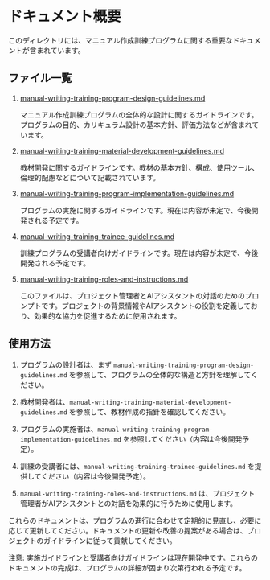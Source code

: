 # ドキュメント概要

このディレクトリには、マニュアル作成訓練プログラムに関する重要なドキュメントが含まれています。

## ファイル一覧

1. [manual-writing-training-program-design-guidelines.md](./manual-writing-training-program-design-guidelines.md)

   マニュアル作成訓練プログラムの全体的な設計に関するガイドラインです。プログラムの目的、カリキュラム設計の基本方針、評価方法などが含まれています。

2. [manual-writing-training-material-development-guidelines.md](./manual-writing-training-material-development-guidelines.md)

   教材開発に関するガイドラインです。教材の基本方針、構成、使用ツール、倫理的配慮などについて記載されています。

3. [manual-writing-training-program-implementation-guidelines.md](./manual-writing-training-program-implementation-guidelines.md)

   プログラムの実施に関するガイドラインです。現在は内容が未定で、今後開発される予定です。

4. [manual-writing-training-trainee-guidelines.md](./manual-writing-training-trainee-guidelines.md)

   訓練プログラムの受講者向けガイドラインです。現在は内容が未定で、今後開発される予定です。

5. [manual-writing-training-roles-and-instructions.md](./manual-writing-training-roles-and-instructions.md)

   このファイルは、プロジェクト管理者とAIアシスタントの対話のためのプロンプトです。プロジェクトの背景情報やAIアシスタントの役割を定義しており、効果的な協力を促進するために使用されます。

## 使用方法

1. プログラムの設計者は、まず `manual-writing-training-program-design-guidelines.md` を参照して、プログラムの全体的な構造と方針を理解してください。

2. 教材開発者は、`manual-writing-training-material-development-guidelines.md` を参照して、教材作成の指針を確認してください。

3. プログラムの実施者は、`manual-writing-training-program-implementation-guidelines.md` を参照してください（内容は今後開発予定）。

4. 訓練の受講者には、`manual-writing-training-trainee-guidelines.md` を提供してください（内容は今後開発予定）。

5. `manual-writing-training-roles-and-instructions.md` は、プロジェクト管理者がAIアシスタントとの対話を効果的に行うために使用します。

これらのドキュメントは、プログラムの進行に合わせて定期的に見直し、必要に応じて更新してください。ドキュメントの更新や改善の提案がある場合は、プロジェクトのガイドラインに従って貢献してください。

注意: 実施ガイドラインと受講者向けガイドラインは現在開発中です。これらのドキュメントの完成は、プログラムの詳細が固まり次第行われる予定です。
